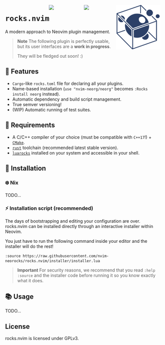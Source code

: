 [<img src="https://raw.githubusercontent.com/luarocks/luarocks-logos/master/luarocks_logo_only.png" align="right" width="144" />](https://luarocks.org/)
<img src="https://pngfre.com/wp-content/uploads/heart-87-1024x849.png" align="right" width="104" />
[<img src="https://neovim.io/logos/neovim-mark-flat.png" align="right" width="114" />](https://neovim.io/)

# `rocks.nvim`

A modern approach to Neovim plugin management.

> **Note**
> The following plugin is perfectly usable, but its user interfaces are a **work in progress**.
>
> They will be fledged out soon! :)

## :star2: Features

- `Cargo`-like `rocks.toml` file for declaring all your plugins.
- Name-based installation (`use "nvim-neorg/neorg"` becomes `:Rocks install neorg` instead).
- Automatic dependency and build script management.
- True semver versioning!
- (WIP) Automatic running of test suites.

## :pencil: Requirements

- A C/C++ compiler of your choice (must be compatible with `C++17`!) + [`CMake`](https://cmake.org/).
- [`rust`](https://www.rust-lang.org/) toolchain (recommended latest stable version).
- [`luarocks`](https://luarocks.org/) installed on your system and accessible in your shell.

## :hammer: Installation

### :snowflake: Nix

<!-- Nix users have a skill issue here what else can I say.
Just joking - add an entry for nix users as well. -->

TODO...

### :zap: Installation script (recommended)

The days of bootstrapping and editing your configuration are over. rocks.nvim can be installed directly through an interactive installer within Neovim.

You just have to run the following command inside your editor and the installer will do the rest!
```vim
:source https://raw.githubusercontent.com/nvim-neorocks/rocks.nvim/installer/installer.lua
```

> **Important**
> For security reasons, we recommend that you read `:help :source` and the installer code before running it so you know exactly what it does.

## :books: Usage

TODO...

## License

rocks.nvim is licensed under GPLv3.
